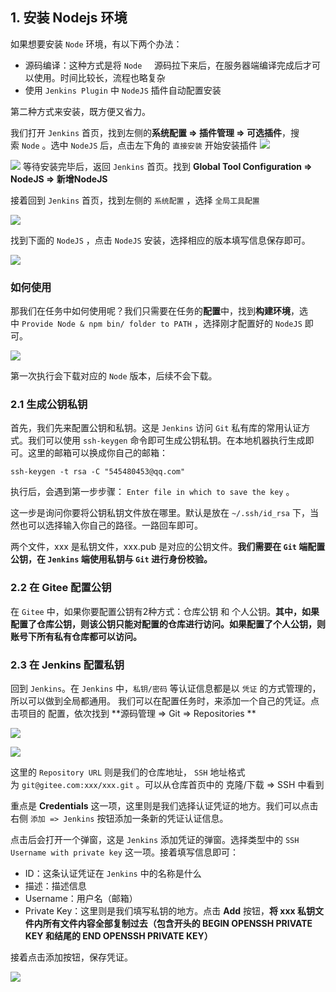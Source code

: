 ## 1. 安装 Nodejs 环境

如果想要安装 `Node` 环境，有以下两个办法：

-   源码编译：这种方式是将 `Node`     源码拉下来后，在服务器端编译完成后才可以使用。时间比较长，流程也略复杂
-   使用 `Jenkins Plugin` 中 `NodeJS` 插件自动配置安装

第二种方式来安装，既方便又省力。

我们打开 `Jenkins` 首页，找到左侧的**系统配置 => 插件管理 => 可选插件**，搜索 `Node` 。选中 `NodeJS` 后，点击左下角的 `直接安装` 开始安装插件
![](../youdaonote-images/Pasted%20image%2020230417223350.png)

![](../youdaonote-images/Pasted%20image%2020230417223404.png) 等待安装完毕后，返回 `Jenkins` 首页。找到 **Global Tool Configuration => NodeJS => 新增NodeJS**

接着回到 `Jenkins` 首页，找到左侧的 `系统配置` ，选择 `全局工具配置`

![](../youdaonote-images/Pasted%20image%2020230417223849.png)

找到下面的 `NodeJS` ，点击 `NodeJS` 安装，选择相应的版本填写信息保存即可。

![](../youdaonote-images/Pasted%20image%2020230417223858.png)

### 如何使用

那我们在任务中如何使用呢？我们只需要在任务的**配置**中，找到**构建环境**，选中 `Provide Node & npm bin/ folder to PATH` ，选择刚才配置好的 `NodeJS` 即可。

![](../youdaonote-images/Pasted%20image%2020230417223907.png)

第一次执行会下载对应的 `Node` 版本，后续不会下载。

### 2.1 生成公钥私钥

首先，我们先来配置公钥和私钥。这是 `Jenkins` 访问 `Git` 私有库的常用认证方式。我们可以使用 `ssh-keygen` 命令即可生成公钥私钥。在本地机器执行生成即可。这里的邮箱可以换成你自己的邮箱：

```shell
ssh-keygen -t rsa -C "545480453@qq.com"
```

执行后，会遇到第一步步骤： `Enter file in which to save the key` 。

这一步是询问你要将公钥私钥文件放在哪里。默认是放在 `~/.ssh/id_rsa` 下，当然也可以选择输入你自己的路径。一路回车即可。

两个文件，xxx 是私钥文件，xxx.pub 是对应的公钥文件。**我们需要在 `Git` 端配置公钥，在 `Jenkins` 端使用私钥与 `Git` 进行身份校验。**

### 2.2 在 Gitee 配置公钥

在 `Gitee` 中，如果你要配置公钥有2种方式：仓库公钥 和 个人公钥。**其中，如果配置了仓库公钥，则该公钥只能对配置的仓库进行访问。如果配置了个人公钥，则账号下所有私有仓库都可以访问。**

### 2.3 在 Jenkins 配置私钥

回到 `Jenkins`。在 `Jenkins` 中，`私钥/密码` 等认证信息都是以 `凭证` 的方式管理的，所以可以做到全局都通用。 我们可以在配置任务时，来添加一个自己的凭证。点击项目的 配置，依次找到 **源码管理 => Git => Repositories **

![](../youdaonote-images/Pasted%20image%2020230417232100.png)

![](../youdaonote-images/Pasted%20image%2020230417232629.png)

这里的 `Repository URL` 则是我们的仓库地址， `SSH` 地址格式为 `git@gitee.com:xxx/xxx.git` 。可以从仓库首页中的 克隆/下载 => SSH 中看到

重点是 **Credentials** 这一项，这里则是我们选择认证凭证的地方。我们可以点击右侧 `添加 => Jenkins` 按钮添加一条新的凭证认证信息。

点击后会打开一个弹窗，这是 `Jenkins` 添加凭证的弹窗。选择类型中的 `SSH Username with private key` 这一项。接着填写信息即可：

-   ID：这条认证凭证在 `Jenkins` 中的名称是什么
-   描述：描述信息
-   Username：用户名（邮箱）
-   Private Key：这里则是我们填写私钥的地方。点击 **Add** 按钮，**将 xxx 私钥文件内所有文件内容全部复制过去（包含开头的 BEGIN OPENSSH PRIVATE KEY 和结尾的 END OPENSSH PRIVATE KEY）**

接着点击添加按钮，保存凭证。

![](../youdaonote-images/Pasted%20image%2020230417232736.png)